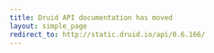```yaml
---
title: Druid API documentation has moved
layout: simple_page
redirect_to: http://static.druid.io/api/0.6.166/
---
```

